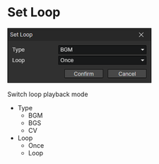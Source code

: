 # Set Loop

![](img/setLoop-1.png)

Switch loop playback mode

- Type
  - BGM
  - BGS
  - CV
- Loop
  - Once
  - Loop